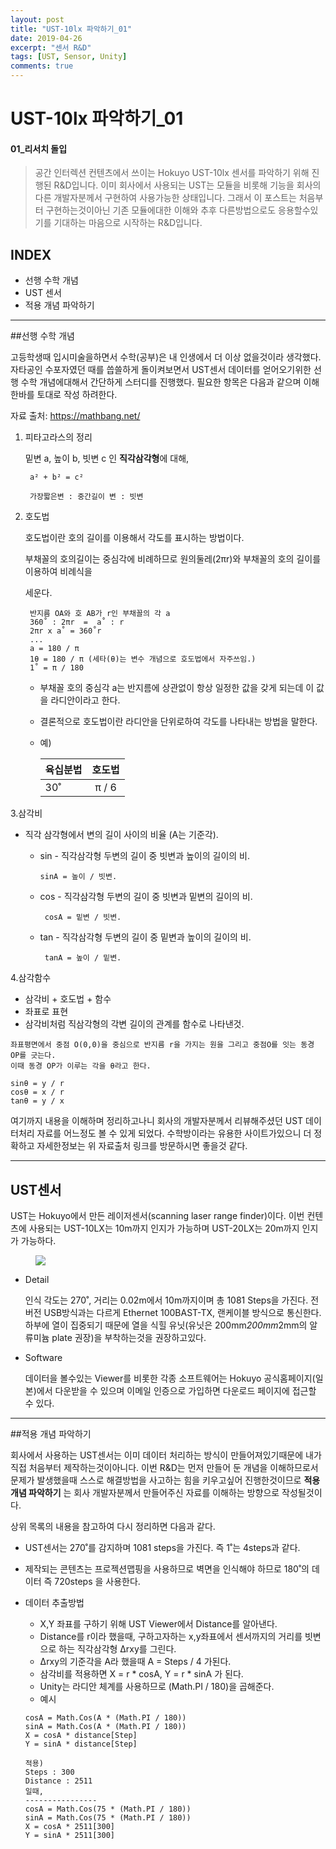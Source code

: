 ```yaml
---
layout: post
title: "UST-10lx 파악하기_01"
date: 2019-04-26
excerpt: "센서 R&D"
tags: [UST, Sensor, Unity]
comments: true
---
```

# UST-10lx 파악하기_01
#### 01_리서치 돌입
>공간 인터렉션 컨텐츠에서 쓰이는 Hokuyo UST-10lx 센서를 파악하기 위해 진행된 R&D입니다.
이미 회사에서 사용되는 UST는 모듈을 비롯해 기능을 회사의 다른 개발자분께서 구현하여 사용가능한 상태입니다.
그래서 이 포스트는 처음부터 구현하는것이아닌 기존 모듈에대한 이해와 추후 다른방법으로도 응용할수있기를 기대하는 마음으로 시작하는 R&D입니다.



## INDEX

* 선행 수학 개념
* UST 센서
* 적용 개념 파악하기

---

##선행 수학 개념

고등학생때 입시미술을하면서 수학(공부)은 내 인생에서 더 이상 없을것이라 생각했다.
자타공인 수포자였던 때를 씁쓸하게 돌이켜보면서 UST센서 데이터를 얻어오기위한 선행 수학 개념에대해서 간단하게 스터디를 진행했다.
필요한 항목은 다음과 같으며 이해한바를 토대로 작성 하려한다.

자료 출처: https://mathbang.net/


1. 피타고라스의 정리

   밑변 a, 높이 b, 빗변 c 인 **직각삼각형**에 대해,
        
        a² + b² = c² 

        가장짧은변 : 중간길이 변 : 빗변

2. 호도법

    호도법이란 호의 길이를 이용해서 각도를 표시하는 방법이다.
    
    부채꼴의 호의길이는 중심각에 비례하므로 원의둘레(2πr)와 부채꼴의 호의 길이를 이용하여 비례식을 
    
    세운다.


        반지름 OA와 호 AB가 r인 부채꼴의 각 a
        360˚ : 2πr  =  a˚ : r
        2πr x a˚ = 360˚r  
        ...
        a = 180 / π
        1θ = 180 / π (세타(θ)는 변수 개념으로 호도법에서 자주쓰임.)
        1˚ = π / 180  


   * 부채꼴 호의 중심각 a는 반지름에 상관없이 항상 일정한 값을 갖게 되는데 이 값을 라디안이라고     한다.
   * 결론적으로 호도법이란 라디안을 단위로하여 각도를 나타내는 방법을 말한다.
   * 예)

        | 육십분법 | 호도법 |
        |:--------|:------:|
        |   30˚   | π / 6  | 

3.삼각비

   * 직각 삼각형에서 변의 길이 사이의 비율 (A는 기준각).
      * sin - 직각삼각형 두변의 길이 중 빗변과 높이의 길이의 비.
        
            sinA = 높이 / 빗변.

     * cos - 직각삼각형 두변의 길이 중 빗변과 밑변의 길이의 비.
        
            cosA = 밑변 / 빗변.

     * tan - 직각삼각형 두변의 길이 중 밑변과 높이의 길이의 비.
        
            tanA = 높이 / 밑변.

4.삼각함수

   * 삼각비 + 호도법 + 함수
   * 좌표로 표현
   * 삼각비처럼 직삼각형의 각변 길이의 관계를 함수로 나타낸것.

~~~
좌표평면에서 중점 O(0,0)을 중심으로 반지름 r을 가지는 원을 그리고 중점O를 잇는 동경 OP를 긋는다.
이때 동경 OP가 이루는 각을 θ라고 한다.

sinθ = y / r
cosθ = x / r
tanθ = y / x
~~~

여기까지 내용을 이해하며 정리하고나니 회사의 개발자분께서 리뷰해주셨던 UST 데이터처리 자료를 어느정도 볼 수 있게 되었다. 수학방이라는 유용한 사이트가있으니 더 정확하고 자세한정보는 위 자료출처 링크를 방문하시면 좋을것 같다.

---

## UST센서

UST는 Hokuyo에서 만든 레이저센서(scanning laser range finder)이다.
이번 컨텐츠에 사용되는 UST-10LX는 10m까지 인지가 가능하며
UST-20LX는 20m까지 인지가 가능하다.

<figure>

<img src="https://i.imgur.com/DTMLO2E.png">

</figure>

* Detail

    인식 각도는 270˚, 거리는 0.02m에서 10m까지이며 총 1081 Steps을 가진다.
    전 버전 USB방식과는 다르게 Ethernet 100BAST-TX, 랜케이블 방식으로 통신한다. 
    하부에 열이 집중되기 때문에 열을 식힐 유닛(유닛은 200mm*200mm*2mm의 알류미늄 plate 권장)을 부착하는것을 권장하고있다.

* Software

    데이터을 볼수있는 Viewer를 비롯한 각종 소프트웨어는 Hokuyo 공식홈페이지(일본)에서 다운받을 수 있으며 이메일 인증으로 가입하면 다운로드 페이지에 접근할 수 있다.

---

##적용 개념 파악하기 

회사에서 사용하는 UST센서는 이미 데이터 처리하는 방식이 만들어져있기때문에 내가 직접 처음부터 제작하는것이아니다. 
이번 R&D는 먼저 만들어 둔 개념을 이해하므로서 문제가 발생했을때 스스로 해결방법을 사고하는 힘을 키우고싶어 진행한것이므로 **적용 개념 파악하기** 는 회사 개발자분께서 만들어주신 자료를 이해하는 방향으로 작성될것이다.

상위 목록의 내용을 참고하여 다시 정리하면 다음과 같다.

* UST센서는 270˚를 감지하며 1081 steps을 가진다. 즉 1˚는 4steps과 같다.
* 제작되는 콘텐츠는 프로젝션맵핑을 사용하므로 벽면을 인식해야 하므로 180˚의 데이터 즉 720steps 을 사용한다.
* 데이터 추출방법
    * X,Y 좌표를 구하기 위해 UST Viewer에서 Distance를 알아낸다.
    * Distance를 r이라 했을때, 구하고자하는 x,y좌표에서 센서까지의 거리를 빗변으로 하는 직각삼각형 Δrxy를 그린다.
    * Δrxy의 기준각을 A라 했을때 A = Steps / 4 가된다.
    * 삼각비를 적용하면 X = r * cosA, Y = r * sinA 가 된다.
    * Unity는 라디안 체계를 사용하므로 (Math.PI / 180)을 곱해준다.
    * 예시

    ~~~
    cosA = Math.Cos(A * (Math.PI / 180))
    sinA = Math.Cos(A * (Math.PI / 180))
    X = cosA * distance[Step]
    Y = sinA * distance[Step]

    적용)
    Steps : 300
    Distance : 2511
    일때,
    ----------------
    cosA = Math.Cos(75 * (Math.PI / 180))
    sinA = Math.Cos(75 * (Math.PI / 180))
    X = cosA * 2511[300]
    Y = sinA * 2511[300]
    ~~~